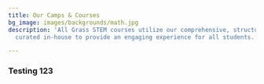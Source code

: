 ```yaml
---
title: Our Camps & Courses
bg_image: images/backgrounds/math.jpg
description: 'All Grass STEM courses utilize our comprehensive, structured curriculum
  curated in-house to provide an engaging experience for all students. '

---
```

### Testing 123
